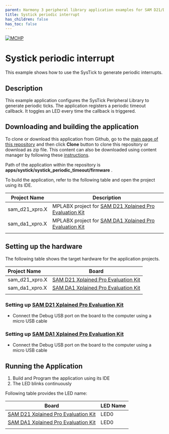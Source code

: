 ```yaml
---
parent: Harmony 3 peripheral library application examples for SAM D21/DA1 family
title: Systick periodic interrupt
has_children: false
has_toc: false
---
```


[![MCHP](https://www.microchip.com/ResourcePackages/Microchip/assets/dist/images/logo.png)](https://www.microchip.com)

# Systick periodic interrupt

This example shows how to use the SysTick to generate periodic interrupts.

## Description

This example application configures the SysTick Peripheral Library to generate periodic ticks. The application registers a periodic timeout callback. It toggles an LED every time the callback is triggered.

## Downloading and building the application

To clone or download this application from Github, go to the [main page of this repository](https://github.com/Microchip-MPLAB-Harmony/csp_apps_sam_d21_da1) and then click **Clone** button to clone this repository or download as zip file.
This content can also be downloaded using content manager by following these [instructions](https://github.com/Microchip-MPLAB-Harmony/contentmanager/wiki).

Path of the application within the repository is **apps/systick/systick_periodic_timeout/firmware** .

To build the application, refer to the following table and open the project using its IDE.

| Project Name      | Description                                    |
| ----------------- | ---------------------------------------------- |
| sam_d21_xpro.X | MPLABX project for [SAM D21 Xplained Pro Evaluation Kit](https://www.microchip.com/developmenttools/ProductDetails/atsamd21-xpro) |
| sam_da1_xpro.X | MPLABX project for [SAM DA1 Xplained Pro Evaluation Kit](https://www.microchip.com/DevelopmentTools/ProductDetails/PartNO/ATSAMDA1-XPRO) |
|||

## Setting up the hardware

The following table shows the target hardware for the application projects.

| Project Name| Board|
|:---------|:---------:|
| sam_d21_xpro.X | [SAM D21 Xplained Pro Evaluation Kit](https://www.microchip.com/developmenttools/ProductDetails/atsamd21-xpro)
| sam_da1_xpro.X | [SAM DA1 Xplained Pro Evaluation Kit](https://www.microchip.com/DevelopmentTools/ProductDetails/PartNO/ATSAMDA1-XPRO)
|||

### Setting up [SAM D21 Xplained Pro Evaluation Kit](https://www.microchip.com/developmenttools/ProductDetails/atsamd21-xpro)

- Connect the Debug USB port on the board to the computer using a micro USB cable

### Setting up [SAM DA1 Xplained Pro Evaluation Kit](https://www.microchip.com/DevelopmentTools/ProductDetails/PartNO/ATSAMDA1-XPRO)

- Connect the Debug USB port on the board to the computer using a micro USB cable

## Running the Application

1. Build and Program the application using its IDE
2. The LED blinks continuously

Following table provides the LED name:

| Board      | LED Name |
| ---------- | ---------------- |
| [SAM D21 Xplained Pro Evaluation Kit](https://www.microchip.com/developmenttools/ProductDetails/atsamd21-xpro) |LED0 |
| [SAM DA1 Xplained Pro Evaluation Kit](https://www.microchip.com/DevelopmentTools/ProductDetails/PartNO/ATSAMDA1-XPRO) |LED0 |
|||
